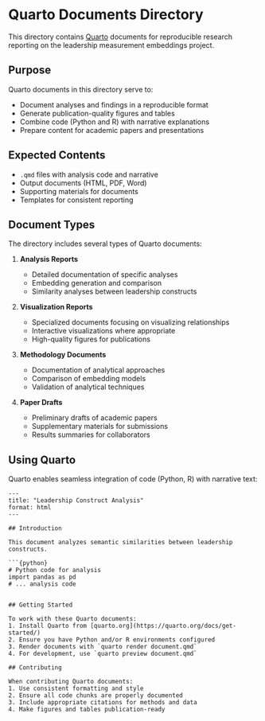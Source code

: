 # Quarto Documents Directory

This directory contains [Quarto](https://quarto.org/) documents for reproducible research reporting on the leadership measurement embeddings project.

## Purpose

Quarto documents in this directory serve to:
- Document analyses and findings in a reproducible format
- Generate publication-quality figures and tables
- Combine code (Python and R) with narrative explanations
- Prepare content for academic papers and presentations

## Expected Contents

- `.qmd` files with analysis code and narrative
- Output documents (HTML, PDF, Word)
- Supporting materials for documents
- Templates for consistent reporting

## Document Types

The directory includes several types of Quarto documents:

1. **Analysis Reports**
   - Detailed documentation of specific analyses
   - Embedding generation and comparison
   - Similarity analyses between leadership constructs

2. **Visualization Reports**
   - Specialized documents focusing on visualizing relationships
   - Interactive visualizations where appropriate
   - High-quality figures for publications

3. **Methodology Documents**
   - Documentation of analytical approaches
   - Comparison of embedding models
   - Validation of analytical techniques

4. **Paper Drafts**
   - Preliminary drafts of academic papers
   - Supplementary materials for submissions
   - Results summaries for collaborators

## Using Quarto

Quarto enables seamless integration of code (Python, R) with narrative text:
```
---
title: "Leadership Construct Analysis"
format: html
---

## Introduction

This document analyzes semantic similarities between leadership constructs.

```{python}
# Python code for analysis
import pandas as pd
# ... analysis code
```
```

## Getting Started

To work with these Quarto documents:
1. Install Quarto from [quarto.org](https://quarto.org/docs/get-started/)
2. Ensure you have Python and/or R environments configured
3. Render documents with `quarto render document.qmd`
4. For development, use `quarto preview document.qmd`

## Contributing

When contributing Quarto documents:
1. Use consistent formatting and style
2. Ensure all code chunks are properly documented
3. Include appropriate citations for methods and data
4. Make figures and tables publication-ready 